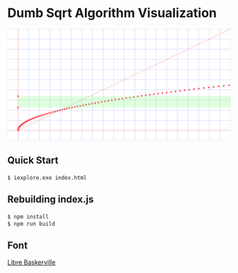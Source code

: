 # Dumb Sqrt Algorithm Visualization

[![thumbnail](thumbnail.png)](http://tsoding.org/dumb-sqrt/)

## Quick Start

```console
$ iexplore.exe index.html
```

## Rebuilding index.js

```console
$ npm install
$ npm run build
```

## Font

[Libre Baskerville](https://github.com/impallari/Libre-Baskerville)
